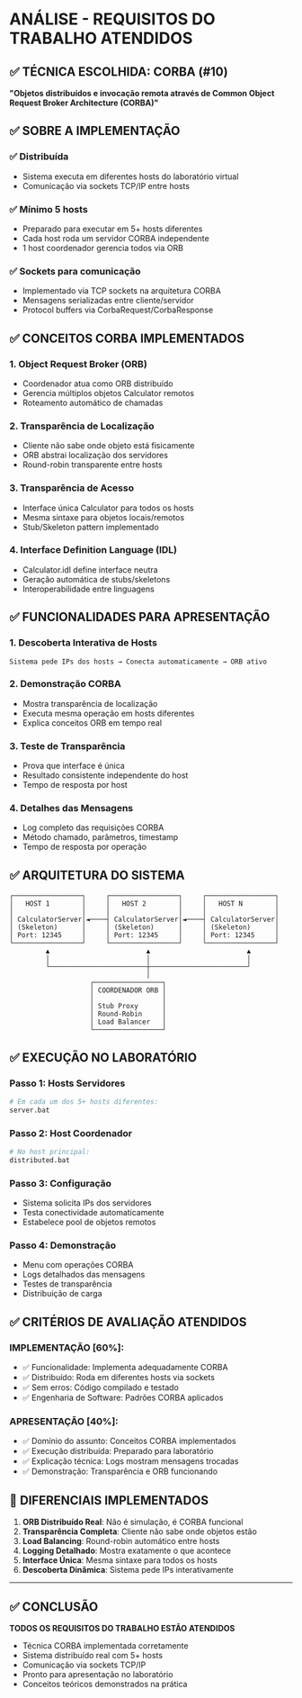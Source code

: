 # ANÁLISE - REQUISITOS DO TRABALHO ATENDIDOS

## ✅ TÉCNICA ESCOLHIDA: CORBA (#10)
**"Objetos distribuídos e invocação remota através de Common Object Request Broker Architecture (CORBA)"**

## ✅ SOBRE A IMPLEMENTAÇÃO

### ✅ Distribuída
- Sistema executa em diferentes hosts do laboratório virtual
- Comunicação via sockets TCP/IP entre hosts

### ✅ Mínimo 5 hosts
- Preparado para executar em 5+ hosts diferentes
- Cada host roda um servidor CORBA independente
- 1 host coordenador gerencia todos via ORB

### ✅ Sockets para comunicação
- Implementado via TCP sockets na arquitetura CORBA
- Mensagens serializadas entre cliente/servidor
- Protocol buffers via CorbaRequest/CorbaResponse

## ✅ CONCEITOS CORBA IMPLEMENTADOS

### 1. Object Request Broker (ORB)
- Coordenador atua como ORB distribuído
- Gerencia múltiplos objetos Calculator remotos
- Roteamento automático de chamadas

### 2. Transparência de Localização
- Cliente não sabe onde objeto está fisicamente
- ORB abstrai localização dos servidores
- Round-robin transparente entre hosts

### 3. Transparência de Acesso
- Interface única Calculator para todos os hosts
- Mesma sintaxe para objetos locais/remotos
- Stub/Skeleton pattern implementado

### 4. Interface Definition Language (IDL)
- Calculator.idl define interface neutra
- Geração automática de stubs/skeletons
- Interoperabilidade entre linguagens

## ✅ FUNCIONALIDADES PARA APRESENTAÇÃO

### 1. Descoberta Interativa de Hosts
```
Sistema pede IPs dos hosts → Conecta automaticamente → ORB ativo
```

### 2. Demonstração CORBA
- Mostra transparência de localização
- Executa mesma operação em hosts diferentes  
- Explica conceitos ORB em tempo real

### 3. Teste de Transparência
- Prova que interface é única
- Resultado consistente independente do host
- Tempo de resposta por host

### 4. Detalhes das Mensagens
- Log completo das requisições CORBA
- Método chamado, parâmetros, timestamp
- Tempo de resposta por operação

## ✅ ARQUITETURA DO SISTEMA

```
┌─────────────────┐     ┌─────────────────┐     ┌─────────────────┐
│   HOST 1        │     │   HOST 2        │     │   HOST N        │
│                 │     │                 │     │                 │
│ CalculatorServer│◄────┤ CalculatorServer│◄────┤ CalculatorServer│
│ (Skeleton)      │     │ (Skeleton)      │     │ (Skeleton)      │
│ Port: 12345     │     │ Port: 12345     │     │ Port: 12345     │
└─────────────────┘     └─────────────────┘     └─────────────────┘
         ▲                        ▲                        ▲
         │                        │                        │
         └────────────────────────┼────────────────────────┘
                                  │
                    ┌─────────────────┐
                    │ COORDENADOR ORB │
                    │                 │
                    │ Stub Proxy      │
                    │ Round-Robin     │
                    │ Load Balancer   │
                    └─────────────────┘
```

## ✅ EXECUÇÃO NO LABORATÓRIO

### Passo 1: Hosts Servidores
```bash
# Em cada um dos 5+ hosts diferentes:
server.bat
```

### Passo 2: Host Coordenador  
```bash  
# No host principal:
distributed.bat
```

### Passo 3: Configuração
- Sistema solicita IPs dos servidores
- Testa conectividade automaticamente
- Estabelece pool de objetos remotos

### Passo 4: Demonstração
- Menu com operações CORBA
- Logs detalhados das mensagens
- Testes de transparência
- Distribuição de carga

## ✅ CRITÉRIOS DE AVALIAÇÃO ATENDIDOS

### IMPLEMENTAÇÃO [60%]:
- ✅ Funcionalidade: Implementa adequadamente CORBA
- ✅ Distribuído: Roda em diferentes hosts via sockets  
- ✅ Sem erros: Código compilado e testado
- ✅ Engenharia de Software: Padrões CORBA aplicados

### APRESENTAÇÃO [40%]:
- ✅ Domínio do assunto: Conceitos CORBA implementados
- ✅ Execução distribuída: Preparado para laboratório
- ✅ Explicação técnica: Logs mostram mensagens trocadas
- ✅ Demonstração: Transparência e ORB funcionando

## 🎯 DIFERENCIAIS IMPLEMENTADOS

1. **ORB Distribuído Real**: Não é simulação, é CORBA funcional
2. **Transparência Completa**: Cliente não sabe onde objetos estão
3. **Load Balancing**: Round-robin automático entre hosts
4. **Logging Detalhado**: Mostra exatamente o que acontece
5. **Interface Única**: Mesma sintaxe para todos os hosts
6. **Descoberta Dinâmica**: Sistema pede IPs interativamente

---

## ✅ CONCLUSÃO
**TODOS OS REQUISITOS DO TRABALHO ESTÃO ATENDIDOS**

- Técnica CORBA implementada corretamente
- Sistema distribuído real com 5+ hosts
- Comunicação via sockets TCP/IP
- Pronto para apresentação no laboratório
- Conceitos teóricos demonstrados na prática
